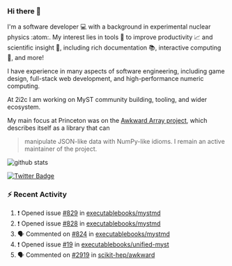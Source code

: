 ### Hi there 👋 

I'm a software developer 💻 with a background in experimental nuclear physics :atom:. My interest lies in tools :wrench: to improve productivity :chart_with_upwards_trend: and scientific insight :telescope:, including rich documentation 📚, interactive computing 🧮, and more! 

I have experience in many aspects of software engineering, including game design, full-stack web development, and high-performance numeric computing. 

At 2i2c I am working on MyST community building, tooling, and wider ecosystem. 

My main focus at Princeton was on the [Awkward Array project](awkward-array.org/), which describes itself as a library that can 
> manipulate JSON-like data with NumPy-like idioms. I remain an active maintainer of the project. 

![github stats](https://github-readme-stats.vercel.app/api?username=agoose77&show_icons=true&hide_rank=true&hide_title=true&bg_color=30,e76445,904e95&text_color=efe3ec&icon_color=efe3ec)
<!--
**agoose77/agoose77** is a ✨ _special_ ✨ repository because its `README.md` (this file) appears on your GitHub profile.

Here are some ideas to get you started:

- 🔭 I’m currently working on ...
- 🌱 I’m currently learning ...
- 👯 I’m looking to collaborate on ...
- 🤔 I’m looking for help with ...
- 💬 Ask me about ...
- 📫 How to reach me: ...
- 😄 Pronouns: ...
- ⚡ Fun fact: ...
-->

[![Twitter Badge](https://img.shields.io/twitter/follow/agoose77?style=flat-square&logo=Twitter&logoColor=white&color=cornflowerblue)](https://twitter.com/agoose77)

### :zap: Recent Activity

<!--START_SECTION:activity-->
1. ❗ Opened issue [#829](https://github.com/executablebooks/mystmd/issues/829) in [executablebooks/mystmd](https://github.com/executablebooks/mystmd)
2. ❗ Opened issue [#828](https://github.com/executablebooks/mystmd/issues/828) in [executablebooks/mystmd](https://github.com/executablebooks/mystmd)
3. 🗣 Commented on [#824](https://github.com/executablebooks/mystmd/issues/824#issuecomment-1880858355) in [executablebooks/mystmd](https://github.com/executablebooks/mystmd)
4. ❗ Opened issue [#19](https://github.com/executablebooks/unified-myst/issues/19) in [executablebooks/unified-myst](https://github.com/executablebooks/unified-myst)
5. 🗣 Commented on [#2919](https://github.com/scikit-hep/awkward/issues/2919#issuecomment-1878771343) in [scikit-hep/awkward](https://github.com/scikit-hep/awkward)
<!--END_SECTION:activity-->

